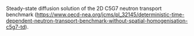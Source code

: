 Steady-state diffusion solution of the 2D C5G7 neutron transport benchmark (https://www.oecd-nea.org/jcms/pl_32145/deterministic-time-dependent-neutron-transport-benchmark-without-spatial-homogenisation-c5g7-td).
